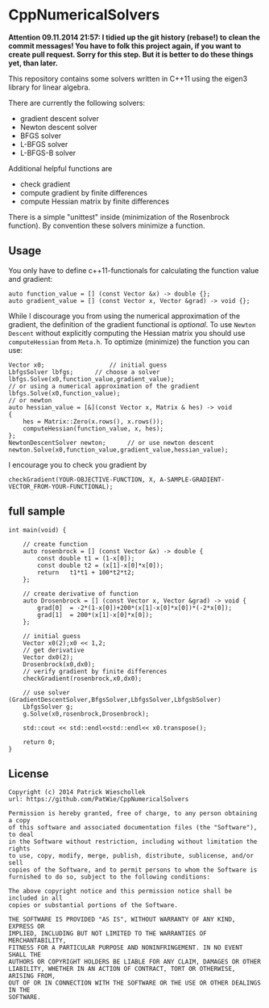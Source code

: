 CppNumericalSolvers
===================

**Attention 09.11.2014 21:57: I tidied up the git history (rebase!) to clean the commit messages! You have to folk this project again, if you want to create pull request. Sorry for this step. But it is better to do these things yet, than later.**

This repository contains some solvers written in C++11 using the eigen3 library for linear algebra.

There are currently the following solvers:
- gradient descent solver
- Newton descent solver
- BFGS solver
- L-BFGS solver
- L-BFGS-B solver

Additional helpful functions are

- check gradient
- compute gradient by finite differences
- compute Hessian matrix by finite differences

There is a simple "unittest" inside (minimization of the Rosenbrock function). By convention these solvers minimize a function.

Usage
----------
You only have to define c++11-functionals for calculating the function value and gradient:

```
auto function_value = [] (const Vector &x) -> double {};
auto gradient_value = [] (const Vector x, Vector &grad) -> void {};
```

While I discourage you from using the numerical approximation of the gradient, the definition of the gradient functional is *optional*. To use `Newton Descent` without explicitly computing the Hessian matrix you should use `computeHessian` from `Meta.h`.
To optimize (minimize) the function you can use:

```
Vector x0;                  // initial guess
LbfgsSolver lbfgs;      // choose a solver
lbfgs.Solve(x0,function_value,gradient_value);
// or using a numerical approximation of the gradient
lbfgs.Solve(x0,function_value);
// or newton
auto hessian_value = [&](const Vector x, Matrix & hes) -> void
{
    hes = Matrix::Zero(x.rows(), x.rows());
    computeHessian(function_value, x, hes);
};
NewtonDescentSolver newton;      // or use newton descent
newton.Solve(x0,function_value,gradient_value,hessian_value);
```

I encourage you to check you gradient by 
```
checkGradient(YOUR-OBJECTIVE-FUNCTION, X, A-SAMPLE-GRADIENT-VECTOR_FROM-YOUR-FUNCTIONAL);
```

full sample
----------------
```
int main(void) {

	// create function
	auto rosenbrock = [] (const Vector &x) -> double {
		const double t1 = (1-x[0]);
		const double t2 = (x[1]-x[0]*x[0]);
		return   t1*t1 + 100*t2*t2;
	};

	// create derivative of function
	auto Drosenbrock = [] (const Vector x, Vector &grad) -> void {
		grad[0]  = -2*(1-x[0])+200*(x[1]-x[0]*x[0])*(-2*x[0]);
		grad[1]  = 200*(x[1]-x[0]*x[0]);
	};

	// initial guess
	Vector x0(2);x0 << 1,2;
	// get derivative
	Vector dx0(2);
	Drosenbrock(x0,dx0);
	// verify gradient by finite differences
	checkGradient(rosenbrock,x0,dx0);

	// use solver (GradientDescentSolver,BfgsSolver,LbfgsSolver,LbfgsbSolver)
	LbfgsSolver g;
	g.Solve(x0,rosenbrock,Drosenbrock);

	std::cout << std::endl<<std::endl<< x0.transpose();

	return 0;
}
```

License
-----------
```
Copyright (c) 2014 Patrick Wieschollek
url: https://github.com/PatWie/CppNumericalSolvers

Permission is hereby granted, free of charge, to any person obtaining a copy
of this software and associated documentation files (the "Software"), to deal
in the Software without restriction, including without limitation the rights
to use, copy, modify, merge, publish, distribute, sublicense, and/or sell
copies of the Software, and to permit persons to whom the Software is
furnished to do so, subject to the following conditions:

The above copyright notice and this permission notice shall be included in all
copies or substantial portions of the Software.

THE SOFTWARE IS PROVIDED "AS IS", WITHOUT WARRANTY OF ANY KIND, EXPRESS OR
IMPLIED, INCLUDING BUT NOT LIMITED TO THE WARRANTIES OF MERCHANTABILITY,
FITNESS FOR A PARTICULAR PURPOSE AND NONINFRINGEMENT. IN NO EVENT SHALL THE
AUTHORS OR COPYRIGHT HOLDERS BE LIABLE FOR ANY CLAIM, DAMAGES OR OTHER
LIABILITY, WHETHER IN AN ACTION OF CONTRACT, TORT OR OTHERWISE, ARISING FROM,
OUT OF OR IN CONNECTION WITH THE SOFTWARE OR THE USE OR OTHER DEALINGS IN THE
SOFTWARE.
```